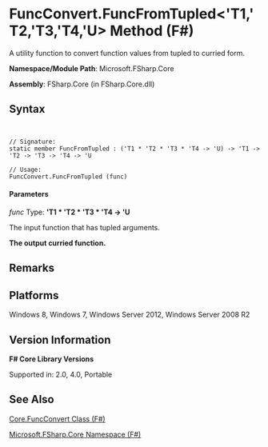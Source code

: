 # FuncConvert.FuncFromTupled<'T1,'T2,'T3,'T4,'U> Method (F#)

A utility function to convert function values from tupled to curried form.

**Namespace/Module Path**: Microsoft.FSharp.Core

**Assembly**: FSharp.Core (in FSharp.Core.dll)


## Syntax


```


// Signature:
static member FuncFromTupled : ('T1 * 'T2 * 'T3 * 'T4 -> 'U) -> 'T1 -> 'T2 -> 'T3 -> 'T4 -> 'U

// Usage:
FuncConvert.FuncFromTupled (func)

```



#### Parameters
*func*
Type: **'T1 &#42; 'T2 &#42; 'T3 &#42; 'T4 -&gt; 'U**


The input function that has tupled arguments.



**The output curried function.**
## Remarks

## Platforms
Windows 8, Windows 7, Windows Server 2012, Windows Server 2008 R2


## Version Information
**F# Core Library Versions**

Supported in: 2.0, 4.0, Portable




## See Also
[Core.FuncConvert Class &#40;F&#35;&#41;](Core.FuncConvert-Class-%5BFSharp%5D.md)

[Microsoft.FSharp.Core Namespace &#40;F&#35;&#41;](Microsoft.FSharp.Core-Namespace-%5BFSharp%5D.md)

